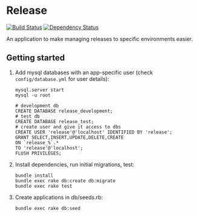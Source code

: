 # Release

[![Build Status](https://travis-ci.org/alphagov/release.png)](https://travis-ci.org/alphagov/release)
[![Dependency Status](https://gemnasium.com/alphagov/release.png)](https://gemnasium.com/alphagov/release)

An application to make managing releases to specific environments easier.

## Getting started

1. Add mysql databases with an app-specific user (check `config/database.yml` for user details):

    ```
    mysql.server start
    mysql -u root

    # development db
    CREATE DATABASE release_development;
    # test db
    CREATE DATABASE release_test;
    # create user and give it access to dbs
    CREATE USER 'release'@'localhost' IDENTIFIED BY 'release';
    GRANT SELECT,INSERT,UPDATE,DELETE,CREATE
    ON `release_%`.*
    TO 'release'@'localhost';
    FLUSH PRIVILEGES;
    ```

2. Install dependencies, run initial migrations, test:
    ```
    bundle install
    bundle exec rake db:create db:migrate
    bundle exec rake test
    ```
3. Create applications in db/seeds.rb:

    ```
    bundle exec rake db:seed
    ```
